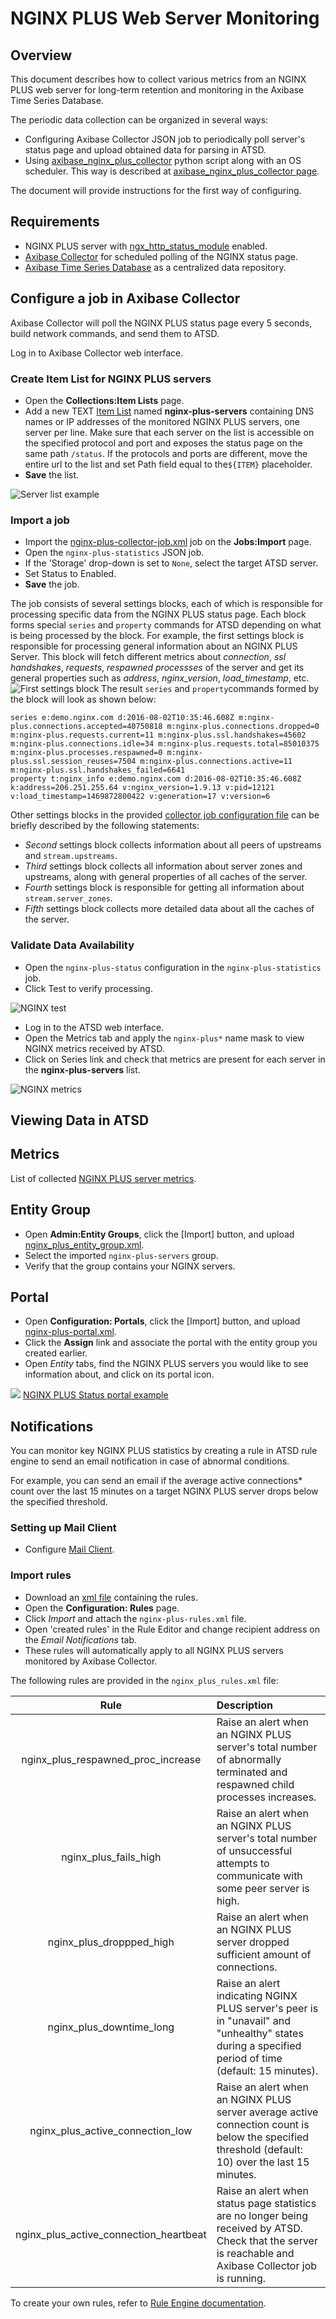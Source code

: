 # NGINX PLUS Web Server Monitoring

## Overview

This document describes how to collect various metrics from an NGINX PLUS web server for long-term retention and monitoring in the Axibase Time Series Database.

The periodic data collection can be organized in several ways:

* Configuring Axibase Collector JSON job to periodically poll server's status page and upload obtained data for parsing in ATSD.
* Using [axibase_nginx_plus_collector](./axibase-nginx-plus-collector) python script along with an OS scheduler. This way is described at [axibase_nginx_plus_collector page](../../../jobs/examples/nginx-plus/axibase-nginx-plus-collector).

The document will provide instructions for the first way of configuring.

## Requirements

* NGINX PLUS server with [ngx_http_status_module](http://nginx.org/en/docs/http/ngx_http_status_module.html) enabled.
* [Axibase Collector](../../../README.md) for scheduled polling of the NGINX status page.
* [Axibase Time Series Database](https://axibase.com/docs/atsd/installation/) as a centralized data repository.

## Configure a job in Axibase Collector

Axibase Collector will poll the NGINX PLUS status page every 5 seconds, build network commands, and send them to ATSD.

Log in to Axibase Collector web interface.

### Create Item List for NGINX PLUS servers

* Open the **Collections:Item Lists** page.
* Add a new TEXT [Item List](../../../collections.md) named **nginx-plus-servers** containing DNS names or IP addresses of the monitored NGINX PLUS servers, one server per line. Make sure that each server on the list is accessible on the specified protocol and port and exposes the status page on the same path `/status`. If the protocols and ports are different, move the entire url to the list and set Path field equal to the`${ITEM}` placeholder.
* **Save** the list.

![Server list example](./images/ngp_item_list.png)

### Import a job

* Import the [nginx-plus-collector-job.xml](./configs/nginx-plus-collector-job.xml) job on the **Jobs:Import** page.
* Open the `nginx-plus-statistics` JSON job.
* If the 'Storage' drop-down is set to `None`, select the target ATSD server.
* Set Status to Enabled.
* **Save** the job.

The job consists of several settings blocks, each of which is responsible for processing specific data from the NGINX PLUS status page. Each block forms special `series` and `property` commands for ATSD depending on what is being processed by the block. For example, the first settings block is responsible for processing general information about an NGINX PLUS Server. This block will fetch different metrics about *connection*, *ssl handshakes*, *requests*, *respawned processses* of the server and get its general properties such as *address*, *nginx_version*, *load_timestamp*, etc.
![First settings block](./images/ngp_first_settings_block.png)
The result `series` and `property`commands formed by the block will look as shown below:

```ls
series e:demo.nginx.com d:2016-08-02T10:35:46.608Z m:nginx-plus.connections.accepted=40750818 m:nginx-plus.connections.dropped=0 m:nginx-plus.requests.current=11 m:nginx-plus.ssl.handshakes=45602 m:nginx-plus.connections.idle=34 m:nginx-plus.requests.total=85010375 m:nginx-plus.processes.respawned=0 m:nginx-plus.ssl.session_reuses=7504 m:nginx-plus.connections.active=11 m:nginx-plus.ssl.handshakes_failed=6641
property t:nginx_info e:demo.nginx.com d:2016-08-02T10:35:46.608Z k:address=206.251.255.64 v:nginx_version=1.9.13 v:pid=12121 v:load_timestamp=1469872800422 v:generation=17 v:version=6
```

Other settings blocks in the provided [collector job configuration file](./configs/nginx-plus-collector-job.xml) can be briefly described by the following statements:

* *Second* settings block collects information about all peers of upstreams and `stream.upstreams`.
* *Third* settings block collects all information about server zones and upstreams, along with general properties of all caches of the server.
* *Fourth* settings block is responsible for getting all information about `stream.server_zones`.
* *Fifth* settings block collects more detailed data about all the caches of the server.

### Validate Data Availability

* Open the `nginx-plus-status` configuration in the `nginx-plus-statistics` job.
* Click Test to verify processing.

![NGINX test](./images/ngp_verify_passed.png)

* Log in to the ATSD web interface.
* Open the Metrics tab and apply the `nginx-plus*` name mask to view NGINX metrics received by ATSD.
* Click on Series link and check that metrics are present for each server in the **nginx-plus-servers** list.

![NGINX metrics](./images/ngp_verify_metrics.png)

## Viewing Data in ATSD

## Metrics

List of collected [NGINX PLUS server metrics](./nginx-plus-server-metrics.md).

## Entity Group

* Open **Admin:Entity Groups**, click the [Import] button, and upload [nginx_plus_entity_group.xml](./configs/nginx-plus-entity-group.xml).
* Select the imported `nginx-plus-servers` group.
* Verify that the group contains your NGINX servers.

## Portal

* Open **Configuration: Portals**, click the [Import] button, and upload [nginx-plus-portal.xml](./configs/nginx-plus-portal.xml).
* Click the **Assign** link and associate the portal with the entity group you created earlier.
* Open *Entity* tabs, find the NGINX PLUS servers you would like to see information about, and click on its portal icon.

![](./images/ngp_portal_selection.png)
[NGINX PLUS Status portal example](http://apps.axibase.com/chartlab/0adf6705)

## Notifications

You can monitor key NGINX PLUS statistics by creating a rule in ATSD rule engine to send an email notification in case of abnormal conditions.

For example, you can send an email if the average active connections* count over the last 15 minutes on a target NGINX PLUS server drops below the specified threshold.

### Setting up Mail Client

* Configure [Mail Client](https://axibase.com/docs/atsd/administration/mail-client.html).

### Import rules

* Download an [xml file](./configs/nginx-plus-rules.xml) containing the rules.
* Open the **Configuration: Rules** page.
* Click *Import* and attach the `nginx-plus-rules.xml` file.
* Open 'created rules' in the Rule Editor and change recipient address on the *Email Notifications* tab.
* These rules will automatically apply to all NGINX PLUS servers monitored by Axibase Collector.

The following rules are provided in the `nginx_plus_rules.xml` file:

| **Rule**                                     |                                      **Description**                        |
|:----------------------------------------:|:------------------------------------------------------------------------|
|nginx_plus_respawned_proc_increase        | Raise an alert when an NGINX PLUS server's total number of abnormally terminated and respawned child processes increases.|
| nginx_plus_fails_high                    | Raise an alert when an NGINX PLUS server's total number of unsuccessful attempts to communicate with some peer server is high.|
| nginx_plus_droppped_high                 | Raise an alert when an NGINX PLUS server dropped sufficient amount of connections. |
| nginx_plus_downtime_long                 | Raise an alert indicating NGINX PLUS server's peer is in "unavail" and "unhealthy" states during a specified period of time (default: 15 minutes). |
|nginx_plus_active_connection_low          | Raise an alert when an NGINX PLUS server average active connection count is below the specified threshold (default: 10) over the last 15 minutes.|
| nginx_plus_active_connection_heartbeat   | Raise an alert when status page statistics are no longer being received by ATSD. Check that the server is reachable and Axibase Collector job is running. |

To create your own rules, refer to [Rule Engine documentation](https://axibase.com/docs/atsd/rule-engine/).
